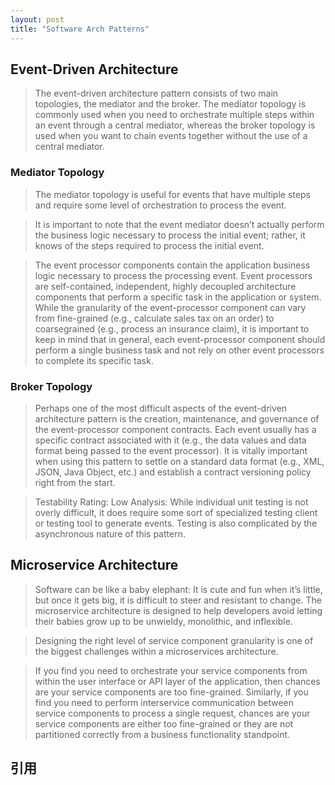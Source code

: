 ```yaml
---
layout: post
title: "Software Arch Patterns"
---
```


## Event-Driven Architecture

> The event-driven architecture pattern consists of two main topologies, the mediator and the broker. The mediator topology is commonly used when you need to orchestrate multiple steps within an event through a central mediator, whereas the broker topology is used when you want to chain events together without the use of a central mediator. 

### Mediator Topology

> The mediator topology is useful for events that have multiple steps and require some level of orchestration to process the event. 

> It is important to note that the event mediator doesn’t actually perform the business logic necessary to process the initial event; rather, it knows of the steps required to process the initial event. 

> The event processor components contain the application business logic necessary to process the processing event. Event processors are self-contained, independent, highly decoupled architecture components that perform a specific task in the application or system. While the granularity of the event-processor component can vary from fine-grained (e.g., calculate sales tax on an order) to coarsegrained (e.g., process an insurance claim), it is important to keep in mind that in general, each event-processor component should perform a single business task and not rely on other event processors to complete its specific task.

### Broker Topology

> Perhaps one of the most difficult aspects of the event-driven architecture pattern is the creation, maintenance, and governance of the event-processor component contracts. Each event usually has a specific contract associated with it (e.g., the data values and data format being passed to the event processor). It is vitally important when using this pattern to settle on a standard data format (e.g., XML, JSON, Java Object, etc.) and establish a contract versioning policy right from the start. 

> Testability Rating: Low Analysis: While individual unit testing is not overly difficult, it does require some sort of specialized testing client or testing tool to generate events. Testing is also complicated by the asynchronous nature of this pattern.

## Microservice Architecture
> Software can be like a baby elephant: It is cute and fun when it’s little, but once it gets big, it is difficult to steer and resistant to change. The microservice architecture is designed to help developers avoid letting their babies grow up to be unwieldy, monolithic, and inflexible.

> Designing the right level of service component granularity is one of the biggest challenges within a microservices architecture.

> If you find you need to orchestrate your service components from within the user interface or API layer of the application, then chances are your service components are too fine-grained. Similarly, if you find you need to perform interservice communication between service components to process a single request, chances are your service components are either too fine-grained or they are not partitioned correctly from a business functionality standpoint.

## 引用


